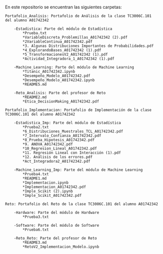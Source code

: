 En este repositorio se encuentran las siguientes carpetas:

    Portafolio_Analisis: Portafolio de Análisis de la clase TC3006C.101 del alumno A01742342
    
        -Estadistica: Parte del módulo de Estadística
            *Prueba.txt
            *VariableDiscreta_Problemillas_A01742342 (2).pdf
            *2VariableContinua_A01742342.pdf
            *3. Algunas Distribuciones Importantes de Probabilidades.pdf
            *4_ExplorandoBases_A01742342 (1).pdf
            *5_TransformacionesV2_A01742342 (1).pdf
            *Actividad_Integradora_1_A01742342 (1).pdf
            
        -Machine_Learning: Parte del módulo de Machine Learning
            *Titanic_A01742342.ipynb
            *Desempeño_Modelo_A01742342.pdf
            *Desempeño_Modelo_A01742342.ipynb
            *README5.md
            
        -Reto_Analisis: Parte del profesor de Reto
            *README2.md
            *Etica_DecisionMaking_A01742342.pdf
            
    Portafolio_Implementacion: Portafolio de Implementación de la clase TC3006C.101 del alumno A01742342
    
        -Estadistica_Imp: Parte del módulo de Estadística
            *Prueba2.txt
            *6_Distribuciones_Muestrales_TCL_A01742342.pdf
            *7_Intervalo_Confianza_A01742342.pdf
            *8_Prueba_Hipotesis_A01742342.pdf
            *9. ANOVA_A01742342.pdf
            *10_Regresion_Lineal_A01742342.pdf
            *11. Regresión Lineal con Interacción (1).pdf
            *12. Análisis de los errores.pdf
            *Act_Integradora2_A01742342.pdf
            
        -Machine_Learning_Imp: Parte del módulo de Machine Learning
            *Prueba4.txt
            *README1.md
            *Implementacion.ipynb
            *Implementacion_A01742342.pdf
            *Imple_Scikit (2).ipynb
            *Imple_Scikit_A01742342.pdf
            
    Reto: Portafolio del Reto de la clase TC3006C.101 del alumno A01742342
    
        -Hardware: Parte del módulo de Hardware
            *Prueba3.txt
            
        -Software: Parte del módulo de Software
            *Prueba6.txt
            
        -Reto_Reto: Parte del profesor de Reto
            *README3.md
            *RetoV2_Implementacion_Modelo.ipynb

